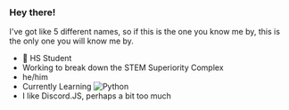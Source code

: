 ### Hey there!

I've got like 5 different names, so if this is the one you know me by, this is the only one you will know me by.

- 🎒 HS Student
- Working to break down the STEM Superiority Complex
- he/him
- Currently Learning ![Python](https://upload.wikimedia.org/wikipedia/commons/thumb/c/c3/Python-logo-notext.svg/16px-Python-logo-notext.svg.png)
- I like Discord.JS, perhaps a bit too much



<!--
**TesseractB/TesseractB** is a ✨ _special_ ✨ repository because its `README.md` (this file) appears on your GitHub profile.

Here are some ideas to get you started:

- 🔭 I’m currently working on ...
- 🌱 I’m currently learning ...
- 👯 I’m looking to collaborate on ...
- 🤔 I’m looking for help with ...
- 💬 Ask me about ...
- 📫 How to reach me: ...
- 😄 Pronouns: ...
- ⚡ Fun fact: ...
-->
